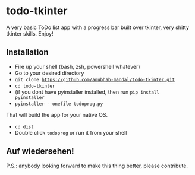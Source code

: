 # todo-tkinter
A very basic ToDo list app with a progress bar built over tkinter, very shitty tkinter skills. Enjoy!

Installation
------------
- Fire up your shell (bash, zsh, powershell whatever)
- Go to your desired directory
- <code>git clone https://github.com/anubhab-mandal/todo-tkinter.git</code>
- <code>cd todo-tkinter</code>
- (if you dont have pyinstaller installed, then run <code>pip install pyinstaller</code>
- <code>pyinstaller --onefile todoprog.py</code>

That will build the app for your native OS.

- <code>cd dist</code>
- Double click <code>todoprog</code> or run it from your shell


Auf wiedersehen!
----------------

P.S.: anybody looking forward to make this thing better, please contribute.
